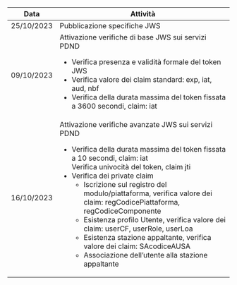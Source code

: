 | Data | Attività |
| ---- | ---- |
| 25/10/2023 | Pubblicazione specifiche JWS |
| 09/10/2023 | Attivazione verifiche di base JWS sui servizi PDND <br> <ul><li>Verifica presenza e validità formale del token JWS</li> <li>Verifica valore dei claim standard: exp, iat, aud, nbf</li> <li>Verifica della durata massima del token fissata a 3600 secondi, claim: iat </li></ul> |
| 16/10/2023 | Attivazione verifiche avanzate JWS sui servizi PDND <br> <ul> <li>Verifica della durata massima del token fissata a 10 secondi, claim: iat </li>Verifica univocità del token, claim jti </li> <li>Verifica dei private claim <ul> <li> Iscrizione sul registro del modulo/piattaforma, verifica valore dei claim: regCodicePiattaforma, regCodiceComponente</li> <li> Esistenza profilo Utente, verifica valore dei claim: userCF, userRole, userLoa</li><li>Esistenza stazione appaltante, verifica valore dei claim: SAcodiceAUSA </li><li>Associazione dell’utente alla stazione appaltante </li> </ul> </li> </ul> |
